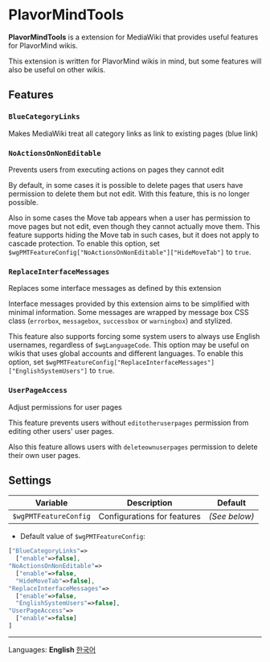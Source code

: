 # PlavorMindTools
**PlavorMindTools** is a extension for MediaWiki that provides useful features for PlavorMind wikis.

This extension is written for PlavorMind wikis in mind, but some features will also be useful on other wikis.
## Features
### `BlueCategoryLinks`
Makes MediaWiki treat all category links as link to existing pages (blue link)
### `NoActionsOnNonEditable`
Prevents users from executing actions on pages they cannot edit

By default, in some cases it is possible to delete pages that users have permission to delete them but not edit. With this feature, this is no longer possible.

Also in some cases the Move tab appears when a user has permission to move pages but not edit, even though they cannot actually move them. This feature supports hiding the Move tab in such cases, but it does not apply to cascade protection. To enable this option, set `$wgPMTFeatureConfig["NoActionsOnNonEditable"]["HideMoveTab"]` to `true`.
### `ReplaceInterfaceMessages`
Replaces some interface messages as defined by this extension

Interface messages provided by this extension aims to be simplified with minimal information. Some messages are wrapped by message box CSS class (`errorbox`, `messagebox`, `successbox` or `warningbox`) and stylized.

This feature also supports forcing some system users to always use English usernames, regardless of `$wgLanguageCode`. This option may be useful on wikis that uses global accounts and different languages. To enable this option, set `$wgPMTFeatureConfig["ReplaceInterfaceMessages"]["EnglishSystemUsers"]` to `true`.
### `UserPageAccess`
Adjust permissions for user pages

This feature prevents users without `editotheruserpages` permission from editing other users' user pages.

Also this feature allows users with `deleteownuserpages` permission to delete their own user pages.
## Settings
|Variable|Description|Default|
|-|-|-|
|`$wgPMTFeatureConfig`|Configurations for features|_(See below)_|
* Default value of `$wgPMTFeatureConfig`:
```php
["BlueCategoryLinks"=>
  ["enable"=>false],
"NoActionsOnNonEditable"=>
  ["enable"=>false,
  "HideMoveTab"=>false],
"ReplaceInterfaceMessages"=>
  ["enable"=>false,
  "EnglishSystemUsers"=>false],
"UserPageAccess"=>
  ["enable"=>false]
]
```
---
Languages: **English** [한국어](https://github.com/PlavorMind/PlavorMindTools/blob/master/readme-ko.md)
